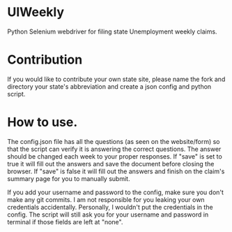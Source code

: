 # UIWeekly
Python Selenium webdriver for filing state Unemployment weekly claims.

# Contribution
If you would like to contribute your own state site, please name the fork and directory your state's abbreviation and create a json config and python script.

# How to use.
The config.json file has all the questions (as seen on the website/form) so that the script can verify it is answering the correct questions. The answer should be changed each week to your proper responses. If "save" is set to true it will fill out the answers and save the document before closing the browser. If "save" is false it will fill out the answers and finish on the claim's summary page for you to manually submit.

If you add your username and password to the config, make sure you don't make any git commits. I am not responsible for you leaking your own credentials accidentally. Personally, I wouldn't put the credentials in the config. The script will still ask you for your username and password in terminal if those fields are left at "none".

